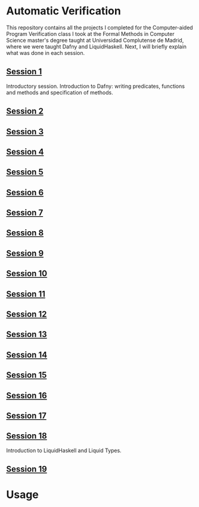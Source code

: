 # Automatic Verification
This repository contains all the projects I completed for the Computer-aided
Program Verification class I took at the Formal Methods in Computer Science
master's degree taught at Universidad Complutense de Madrid, where we were
taught Dafny and LiquidHaskell. Next, I will briefly explain what was done in
each session.

## [Session 1](/Session1)
Introductory session. Introduction to Dafny: writing predicates, functions and
methods and specification of methods.

## [Session 2](/Session2)

## [Session 3](/Session3)

## [Session 4](/Session4)

## [Session 5](/Session5)

## [Session 6](/Session6)

## [Session 7](/Session7)

## [Session 8](/Session8)

## [Session 9](/Session9)

## [Session 10](/Session10)

## [Session 11](/Session11)

## [Session 12](/Session12)

## [Session 13](/Session13)

## [Session 14](/Session14)

## [Session 15](/Session15)

## [Session 16](/Session16)

## [Session 17](/Session17)

## [Session 18](/Session18)
Introduction to LiquidHaskell and Liquid Types.

## [Session 19](/Session19)

# Usage
